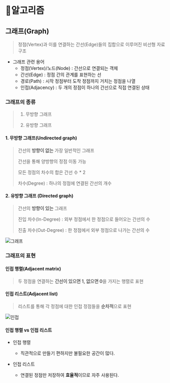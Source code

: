 # 🧠알고리즘

## 그래프(Graph)
> 정점(Vertex)과 이를 연결하는 간선(Edge)들의 집합으로 이루어진 비선형 자료구조
>

- 그래프 관련 용어
    - 정점(Vertex)/노드(Node) : 간선으로 연결되는 객체
    - 간선(Edge) : 정점 간의 관계를 표현하는 선
    - 경로(Path) : 시작 정점부터 도착 정점까지 거치는 정점을 나열
    - 인접(Adjacency) : 두 개의 정점이 하나의 간선으로 직접 연결된 상태

### 그래프의 종류
>1. 무방향 그래프
>
>2. 유방향 그래프
>

#### 1. 무방향 그래프(Undirected graph)
> 간선의 **방향이 없는** 가장 일반적인 그래프
>
> 간선을 통해 양방향의 정점 이동 가능
>
> 모든 정점의 차수의 합은 간선 수 * 2
>
> 차수(Degree) : 하나의 정점에 연결된 간선의 개수

#### 2. 유방향 그래프 (Directed graph)
> 간선의 **방향이 있는** 그래프
>
> 진입 차수(In-Degree) : 외부 정점에서 한 정점으로 들어오는 간선의 수
>
> 진출 차수(Out-Degree) : 한 정점에서 외부 정점으로 나가는 간선의 수

![그래프](https://velog.velcdn.com/images%2Fjunhok82%2Fpost%2Fdfebe8fc-3bf2-4ba7-97f5-17a3a035e50a%2Fimage.png)

### 그래프의 표현

#### 인접 행렬(Adjacent matrix)
> 두 정점을 연결하는 **간선이 있으면 1, 없으면 0**을 가지는 행렬로 표현

#### 인접 리스트(Adjacent list)
> 리스트를 통해 각 정점에 대한 인접 정점들을 **순차적**으로 표현

![인접](https://img1.daumcdn.net/thumb/R1280x0/?scode=mtistory2&fname=https%3A%2F%2Fblog.kakaocdn.net%2Fdn%2FXS2B3%2FbtqYAsxHioP%2FJLJEm42x2WwK3O5mFc7SLK%2Fimg.png)

#### 인접 행렬 vs 인접 리스트
- 인접 행렬
    - 직관적으로 만들기 편하지만 불필요한 공간이 많다.

- 인접 리스트
    - 연결된 정점만 저장하여 **효율적**이므로 자주 사용된다.